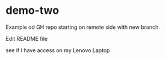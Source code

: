 # demo-two
Example od GH repo starting on remote side with new branch.


Edit README file

see if I have access on my Lenovo Laptop
